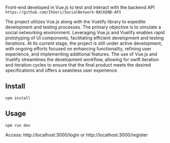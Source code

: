 Front-end developed in Vue.js to test and interact with the backend API  `https://github.com/IhGori/SocialNetwork-BACKEND-API`

The project utilizes Vue.js along with the Vuetify library to expedite development and testing processes. The primary objective is to simulate a social networking environment. Leveraging Vue.js and Vuetify enables rapid prototyping of UI components, facilitating efficient development and testing iterations.
At its current stage, the project is still under active development, with ongoing efforts focused on enhancing functionality, refining user experience, and implementing additional features. The use of Vue.js and Vuetify streamlines the development workflow, allowing for swift iteration and iteration cycles to ensure that the final product meets the desired specifications and offers a seamless user experience.
## Install
`npm install`

## Usage
`npm run dev`

Access: http://localhost:3000/login or http://localhost:3000/register
